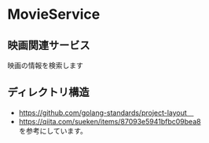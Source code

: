 # MovieService
## 映画関連サービス
映画の情報を検索します  

## ディレクトリ構造
- https://github.com/golang-standards/project-layout　
- https://qiita.com/sueken/items/87093e5941bfbc09bea8  
を参考にしています。  